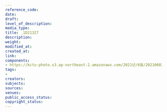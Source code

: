 ```yaml
---
reference_code: 
date: 
draft: 
level_of_description: 
media_type: 
title: _1D21327
description: 
weight: 
modified_at: 
created_at: 
link: 
components:
- https://kctu-photo.s3.ap-northeast-2.amazonaws.com/2021년/6월/20210602_산재처리+지연+근본+대책수립!+민주노총+결의대회/_1D21327.jpg
tags:
- 
creators: 
subjects: 
sources: 
venues: 
public_access_status: 
copyright_status: 
---
```

